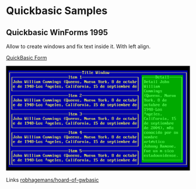 # Quickbasic Samples

## Quickbasic WinForms 1995

Allow to create windows and fix text inside it. With left align.

[QuickBasic Form](https://github.com/Pixelator2099/QuickBasic/blob/main/Forms%20-%20DiarioTect%20Rectangle.bas)


![](https://github.com/Pixelator2099/QuickBasic/blob/main/screenshots/Windows%20Form%20for%20Quickbasic.png)


Links
[robhagemans/hoard-of-gwbasic](https://github.com/robhagemans/hoard-of-gwbasic)
